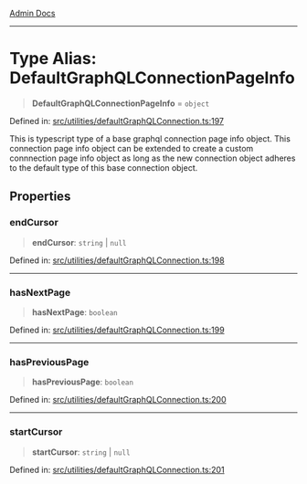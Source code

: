 [Admin Docs](/)

***

# Type Alias: DefaultGraphQLConnectionPageInfo

> **DefaultGraphQLConnectionPageInfo** = `object`

Defined in: [src/utilities/defaultGraphQLConnection.ts:197](https://github.com/Sourya07/talawa-api/blob/2dc82649c98e5346c00cdf926fe1d0bc13ec1544/src/utilities/defaultGraphQLConnection.ts#L197)

This is typescript type of a base graphql connection page info object. This connection page info object can be extended to create a custom connnection page info object as long as the new connection object adheres to the default type of this base connection object.

## Properties

### endCursor

> **endCursor**: `string` \| `null`

Defined in: [src/utilities/defaultGraphQLConnection.ts:198](https://github.com/Sourya07/talawa-api/blob/2dc82649c98e5346c00cdf926fe1d0bc13ec1544/src/utilities/defaultGraphQLConnection.ts#L198)

***

### hasNextPage

> **hasNextPage**: `boolean`

Defined in: [src/utilities/defaultGraphQLConnection.ts:199](https://github.com/Sourya07/talawa-api/blob/2dc82649c98e5346c00cdf926fe1d0bc13ec1544/src/utilities/defaultGraphQLConnection.ts#L199)

***

### hasPreviousPage

> **hasPreviousPage**: `boolean`

Defined in: [src/utilities/defaultGraphQLConnection.ts:200](https://github.com/Sourya07/talawa-api/blob/2dc82649c98e5346c00cdf926fe1d0bc13ec1544/src/utilities/defaultGraphQLConnection.ts#L200)

***

### startCursor

> **startCursor**: `string` \| `null`

Defined in: [src/utilities/defaultGraphQLConnection.ts:201](https://github.com/Sourya07/talawa-api/blob/2dc82649c98e5346c00cdf926fe1d0bc13ec1544/src/utilities/defaultGraphQLConnection.ts#L201)
